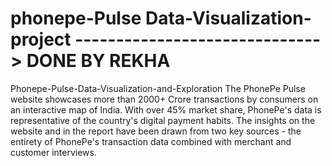 # phonepe-Pulse Data-Visualization-project ------------------------------> DONE BY REKHA
Phonepe-Pulse-Data-Visualization-and-Exploration
The PhonePe Pulse website showcases more than 2000+ Crore transactions by consumers on an interactive map of India. With over 45% market share, PhonePe's data is representative of the country's digital payment habits. The insights on the website and in the report have been drawn from two key sources - the entirety of PhonePe's transaction data combined with merchant and customer interviews.
